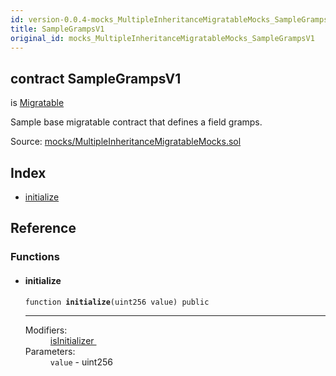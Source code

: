 ```yaml
---
id: version-0.0.4-mocks_MultipleInheritanceMigratableMocks_SampleGrampsV1
title: SampleGrampsV1
original_id: mocks_MultipleInheritanceMigratableMocks_SampleGrampsV1
---
```


<div class="contract-doc"><div class="contract"><h2 class="contract-header"><span class="contract-kind">contract</span> SampleGrampsV1</h2><p class="base-contracts"><span>is</span> <a href="migrations_Migratable.html">Migratable</a></p><p class="description">Sample base migratable contract that defines a field gramps.</p><div class="source">Source: <a href="git+https://github.com/zeppelinos/zos-lib/blob/v0.1.12/contracts/mocks/MultipleInheritanceMigratableMocks.sol" target="_blank">mocks/MultipleInheritanceMigratableMocks.sol</a></div></div><div class="index"><h2>Index</h2><ul><li><a href="mocks_MultipleInheritanceMigratableMocks_SampleGrampsV1.html#initialize">initialize</a></li></ul></div><div class="reference"><h2>Reference</h2><div class="functions"><h3>Functions</h3><ul><li><div class="item function"><span id="initialize" class="anchor-marker"></span><h4 class="name">initialize</h4><div class="body"><code class="signature">function <strong>initialize</strong><span>(uint256 value) </span><span>public </span></code><hr/><dl><dt><span class="label-modifiers">Modifiers:</span></dt><dd><a href="migrations_Migratable.html#isInitializer">isInitializer </a></dd><dt><span class="label-parameters">Parameters:</span></dt><dd><div><code>value</code> - uint256</div></dd></dl></div></div></li></ul></div></div></div>
